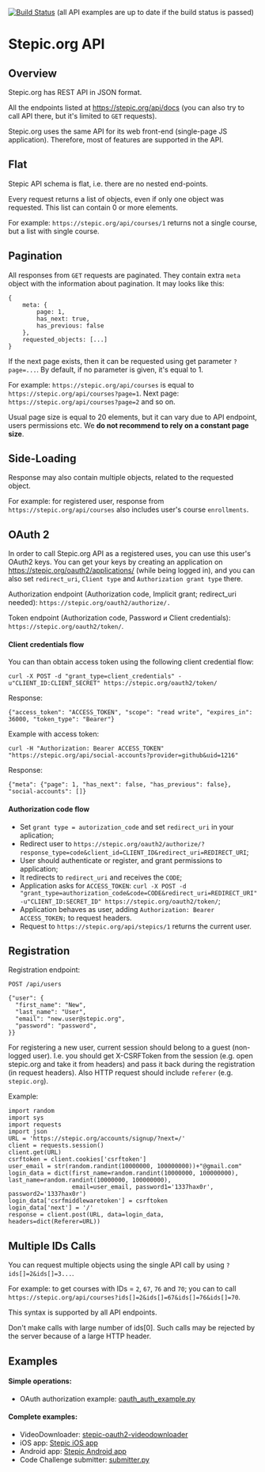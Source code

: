 [![Build Status](https://travis-ci.org/StepicOrg/stepic-api-docs.svg?branch=master)](https://travis-ci.org/StepicOrg/stepic-api-docs) (all API examples are up to date if the build status is passed)

# Stepic.org API

## Overview

Stepic.org has REST API in JSON format. 

All the endpoints listed at https://stepic.org/api/docs (you can also try to call API there, but it's limited to `GET` requests).

Stepic.org uses the same API for its web front-end (single-page JS application). Therefore, most of features are supported in the API.

## Flat

Stepic API schema is flat, i.e. there are no nested end-points.

Every request returns a list of objects, even if only one object was requested. This list can contain 0 or more elements.

For example: `https://stepic.org/api/courses/1` returns not a single course, but a list with single course.

## Pagination

All responses from `GET` requests are paginated. They contain extra `meta` object with the information about pagination. It may looks like this:
```
{
    meta: {
        page: 1,
        has_next: true,
        has_previous: false
    },
    requested_objects: [...]
}
```

If the next page exists, then it can be requested using get parameter `?page=...`. By default, if no parameter is given, it's equal to 1.

For example: `https://stepic.org/api/courses` is equal to `https://stepic.org/api/courses?page=1`. Next page: `https://stepic.org/api/courses?page=2` and so on.

Usual page size is equal to 20 elements, but it can vary due to API endpoint, users permissions etc. We <b>do not recommend to rely on a constant page size</b>.

## Side-Loading

Response may also contain multiple objects, related to the requested object. 

For example: for registered user, response from `https://stepic.org/api/courses` also includes user's course `enrollments`. 

## OAuth 2

In order to call Stepic.org API as a registered uses, you can use this user's OAuth2 keys.
You can get your keys by creating an application on https://stepic.org/oauth2/applications/ (while being logged in), and you can also set `redirect_uri`, `Client type` and `Authorization grant type` there.

Authorization endpoint (Authorization code, Implicit grant; redirect_uri needed): `https://stepic.org/oauth2/authorize/.`

Token endpoint (Authorization code, Password и Client credentials): `https://stepic.org/oauth2/token/`.

#### Client credentials flow

You can than obtain access token using the following client credential flow:

`curl -X POST -d "grant_type=client_credentials" -u"CLIENT_ID:CLIENT_SECRET" https://stepic.org/oauth2/token/`<br>

Response: 

`{"access_token": "ACCESS_TOKEN", "scope": "read write", "expires_in": 36000, "token_type": "Bearer"}`

Example with access token:

`curl -H "Authorization: Bearer ACCESS_TOKEN" "https://stepic.org/api/social-accounts?provider=github&uid=1216"`

Response:

`{"meta": {"page": 1, "has_next": false, "has_previous": false}, "social-accounts": []}`

#### Authorization code flow

- Set `grant type = autorization_code` and set `redirect_uri` in your aplication;
- Redirect user to `https://stepic.org/oauth2/authorize/?response_type=code&client_id=CLIENT_ID&redirect_uri=REDIRECT_URI`;
- User should authenticate or register, and grant permissions to application;
- It redirects to `redirect_uri` and receives the `CODE`;
- Application asks for `ACCESS_TOKEN`: `curl -X POST -d "grant_type=authorization_code&code=CODE&redirect_uri=REDIRECT_URI" -u"CLIENT_ID:SECRET_ID" https://stepic.org/oauth2/token/`;
- Application behaves as user, adding `Authorization: Bearer ACCESS_TOKEN;` to request headers.
- Request to `https://stepic.org/api/stepics/1` returns the current user.

## Registration

Registration endpoint:

`POST /api/users`

```
{"user": {
  "first_name": "New",
  "last_name": "User",
  "email": "new.user@stepic.org",
  "password": "password",
}}
```

For registering a new user, current session should belong to a guest (non-logged user). I.e. you should get X-CSRFToken from the session (e.g. open stepic.org and take it from headers) and pass it back during the registration (in request headers). 
Also HTTP request should include `referer` (e.g. `stepic.org`).

Example:
```
import random
import sys
import requests
import json
URL = 'https://stepic.org/accounts/signup/?next=/'
client = requests.session()
client.get(URL)
csrftoken = client.cookies['csrftoken']
user_email = str(random.randint(10000000, 100000000))+"@gmail.com"
login_data = dict(first_name=random.randint(10000000, 100000000), last_name=random.randint(10000000, 100000000),
                  email=user_email, password1='1337hax0r', password2='1337hax0r')
login_data['csrfmiddlewaretoken'] = csrftoken
login_data['next'] = '/'
response = client.post(URL, data=login_data, headers=dict(Referer=URL))
```

## Multiple IDs Calls

You can request multiple objects using the single API call by using `?ids[]=2&ids[]=3...`.

For example: to get courses with IDs = `2`, `67`, `76` and `70`; you can to call `https://stepic.org/api/courses?ids[]=2&ids[]=67&ids[]=76&ids[]=70`.

This syntax is supported by all API endpoints.

Don't make calls with large number of ids[0]. Such calls may be rejected by the server because of a large HTTP header.

## Examples

#### Simple operations:

- OAuth authorization example: [oauth_auth_example.py](/examples/oauth_auth_example.py)

#### Complete examples:

* VideoDownloader: [stepic-oauth2-videodownloader](https://github.com/StepicOrg/stepic-oauth2-videodownloader)
* iOS app: [Stepic iOS app](https://github.com/StepicOrg/stepic-ios)
* Android app: [Stepic Android app](https://github.com/StepicOrg/stepic-android)
* Code Challenge submitter: [submitter.py](https://github.com/StepicOrg/SubmissionUtility/blob/master/submitter.py) 
